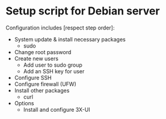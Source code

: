 # Setup script for Debian server

Configuration includes [respect step order]:
- System update & install necessary packages
  - sudo
- Change root password
- Create new users
  - Add user to sudo group
  - Add an SSH key for user
- Configure SSH
- Configure firewall (UFW)
- Install other packages
  - curl
- Options
  - Install and configure 3X-UI